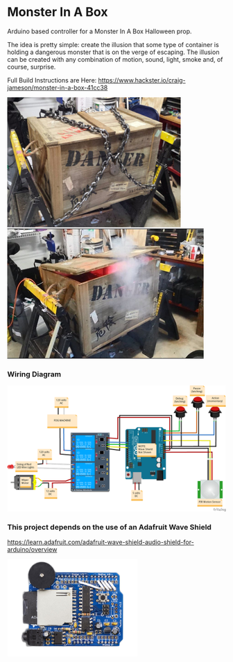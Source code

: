# Monster In A Box
Arduino based controller for a Monster In A Box Halloween prop.

The idea is pretty simple: create the illusion that some type of container is holding a dangerous monster that is on the verge of escaping. The illusion can be created with any combination of motion, sound, light, smoke and, of course, surprise.

Full Build Instructions are Here:
https://www.hackster.io/craig-jameson/monster-in-a-box-41cc38


<img src="./images/image_0.jpg" height=300><img src="./images/image_1.jpg" height=300><br>


### Wiring Diagram

<img src="./Monster%20in%20a%20Box%20Diagram.png" width=700><br>



### This project depends on the use of an Adafruit Wave Shield
https://learn.adafruit.com/adafruit-wave-shield-audio-shield-for-arduino/overview

<img src="./images/waveshield.jpg" width=300><br>

